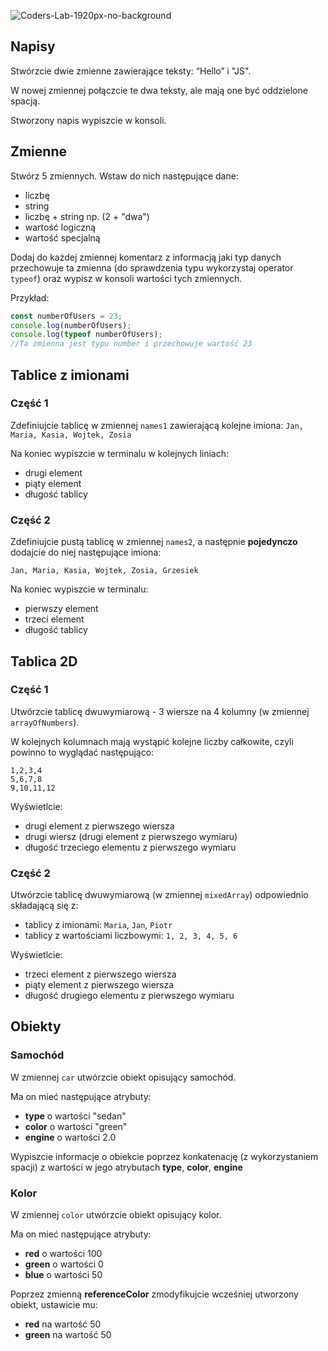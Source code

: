 ![Coders-Lab-1920px-no-background](https://user-images.githubusercontent.com/30623667/104709394-2cabee80-571f-11eb-9518-ea6a794e558e.png)


## Napisy

Stwórzcie dwie zmienne zawierające teksty: “Hello” i "JS".

W nowej zmiennej połączcie te dwa teksty, ale mają one być oddzielone spacją.

Stworzony napis wypiszcie w konsoli.


## Zmienne

Stwórz 5 zmiennych. Wstaw do nich następujące dane:

* liczbę
* string
* liczbę + string np. (2 + "dwa")
* wartość logiczną
* wartość specjalną

Dodaj do każdej zmiennej komentarz z informacją jaki typ danych przechowuje ta zmienna (do sprawdzenia typu wykorzystaj operator ```typeof```) oraz wypisz w konsoli wartości tych zmiennych.


Przykład:
```js
const numberOfUsers = 23;
console.log(numberOfUsers);
console.log(typeof numberOfUsers);
//Ta zmienna jest typu number i przechowuje wartość 23
```





## Tablice z imionami

### Część 1

Zdefiniujcie tablicę w zmiennej `names1` zawierającą kolejne imiona: `Jan, Maria, Kasia, Wojtek, Zosia`

Na koniec wypiszcie w terminalu w kolejnych liniach:

- drugi element
- piąty element
- długość tablicy


### Część 2

Zdefiniujcie pustą tablicę w zmiennej `names2`, a następnie **pojedynczo** dodajcie do niej następujące imiona:

```
Jan, Maria, Kasia, Wojtek, Zosia, Grzesiek
```

Na koniec wypiszcie w terminalu:

- pierwszy element
- trzeci element
- długość tablicy


## Tablica 2D

### Część 1

Utwórzcie tablicę dwuwymiarową - 3 wiersze na 4 kolumny (w zmiennej `arrayOfNumbers`).

W kolejnych kolumnach mają wystąpić kolejne liczby całkowite, czyli powinno to wyglądać następująco:
```
1,2,3,4
5,6,7,8
9,10,11,12
```

Wyświetlcie:
- drugi element z pierwszego wiersza
- drugi wiersz (drugi element z pierwszego wymiaru)
- długość trzeciego elementu z pierwszego wymiaru


### Część 2

Utwórzcie tablicę dwuwymiarową (w zmiennej `mixedArray`) odpowiednio składającą się z:

- tablicy z imionami: `Maria`, `Jan`, `Piotr`
- tablicy z wartościami liczbowymi: `1, 2, 3, 4, 5, 6`

Wyświetlcie:

- trzeci element z pierwszego wiersza
- piąty element z pierwszego wiersza
- długość drugiego elementu z pierwszego wymiaru


## Obiekty

### Samochód

W zmiennej `car` utwórzcie obiekt opisujący samochód.

Ma on mieć następujące atrybuty:

- **type** o wartości "sedan"
- **color** o wartości "green"
- **engine** o wartości 2.0

Wypiszcie informacje o obiekcie poprzez konkatenację (z wykorzystaniem spacji) z wartości w jego  atrybutach **type**, **color**, **engine**


### Kolor

W zmiennej `color` utwórzcie obiekt opisujący kolor.

Ma on mieć następujące atrybuty:
- **red** o wartości 100
- **green** o wartości 0
- **blue** o wartości 50

Poprzez zmienną **referenceColor** zmodyfikujcie wcześniej utworzony obiekt,
ustawicie mu:

- **red** na wartość 50
- **green** na wartość 50

